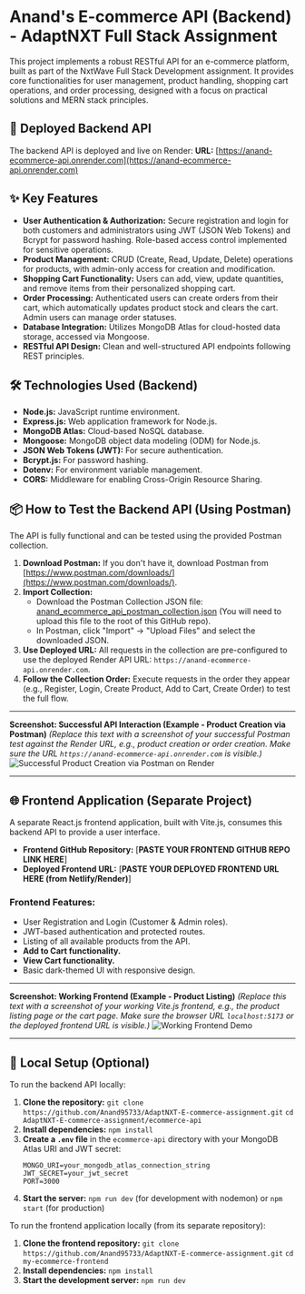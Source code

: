 # Anand's E-commerce API (Backend) - AdaptNXT Full Stack Assignment

This project implements a robust RESTful API for an e-commerce platform, built as part of the NxtWave Full Stack Development assignment. It provides core functionalities for user management, product handling, shopping cart operations, and order processing, designed with a focus on practical solutions and MERN stack principles.

## 🚀 Deployed Backend API
The backend API is deployed and live on Render:
**URL:** [https://anand-ecommerce-api.onrender.com](https://anand-ecommerce-api.onrender.com)

## ✨ Key Features

* **User Authentication & Authorization:** Secure registration and login for both customers and administrators using JWT (JSON Web Tokens) and Bcrypt for password hashing. Role-based access control implemented for sensitive operations.
* **Product Management:** CRUD (Create, Read, Update, Delete) operations for products, with admin-only access for creation and modification.
* **Shopping Cart Functionality:** Users can add, view, update quantities, and remove items from their personalized shopping cart.
* **Order Processing:** Authenticated users can create orders from their cart, which automatically updates product stock and clears the cart. Admin users can manage order statuses.
* **Database Integration:** Utilizes MongoDB Atlas for cloud-hosted data storage, accessed via Mongoose.
* **RESTful API Design:** Clean and well-structured API endpoints following REST principles.

## 🛠️ Technologies Used (Backend)

* **Node.js:** JavaScript runtime environment.
* **Express.js:** Web application framework for Node.js.
* **MongoDB Atlas:** Cloud-based NoSQL database.
* **Mongoose:** MongoDB object data modeling (ODM) for Node.js.
* **JSON Web Tokens (JWT):** For secure authentication.
* **Bcrypt.js:** For password hashing.
* **Dotenv:** For environment variable management.
* **CORS:** Middleware for enabling Cross-Origin Resource Sharing.

## 📦 How to Test the Backend API (Using Postman)

The API is fully functional and can be tested using the provided Postman collection.

1.  **Download Postman:** If you don't have it, download Postman from [https://www.postman.com/downloads/](https://www.postman.com/downloads/).
2.  **Import Collection:**
    * Download the Postman Collection JSON file: [anand_ecommerce_api_postman_collection.json](anand_ecommerce_api_postman_collection.json) (You will need to upload this file to the root of this GitHub repo).
    * In Postman, click "Import" -> "Upload Files" and select the downloaded JSON.
3.  **Use Deployed URL:** All requests in the collection are pre-configured to use the deployed Render API URL: `https://anand-ecommerce-api.onrender.com`.
4.  **Follow the Collection Order:** Execute requests in the order they appear (e.g., Register, Login, Create Product, Add to Cart, Create Order) to test the full flow.

---
**Screenshot: Successful API Interaction (Example - Product Creation via Postman)**
*(Replace this text with a screenshot of your successful Postman test against the Render URL, e.g., product creation or order creation. Make sure the URL `https://anand-ecommerce-api.onrender.com` is visible.)*
![Successful Product Creation via Postman on Render](https://placehold.co/800x400/000000/FFFFFF?text=YOUR_POSTMAN_SCREENSHOT_HERE)

---

## 🌐 Frontend Application (Separate Project)

A separate React.js frontend application, built with Vite.js, consumes this backend API to provide a user interface.

* **Frontend GitHub Repository:** [**PASTE YOUR FRONTEND GITHUB REPO LINK HERE**]
* **Deployed Frontend URL:** [**PASTE YOUR DEPLOYED FRONTEND URL HERE (from Netlify/Render)**]

### Frontend Features:
* User Registration and Login (Customer & Admin roles).
* JWT-based authentication and protected routes.
* Listing of all available products from the API.
* **Add to Cart functionality.**
* **View Cart functionality.**
* Basic dark-themed UI with responsive design.

---
**Screenshot: Working Frontend (Example - Product Listing)**
*(Replace this text with a screenshot of your working Vite.js frontend, e.g., the product listing page or the cart page. Make sure the browser URL `localhost:5173` or the deployed frontend URL is visible.)*
![Working Frontend Demo](https://placehold.co/800x400/000000/FFFFFF?text=YOUR_FRONTEND_SCREENSHOT_HERE)

---

## 🚀 Local Setup (Optional)

To run the backend API locally:

1.  **Clone the repository:**
    `git clone https://github.com/Anand95733/AdaptNXT-E-commerce-assignment.git`
    `cd AdaptNXT-E-commerce-assignment/ecommerce-api`
2.  **Install dependencies:**
    `npm install`
3.  **Create a `.env` file** in the `ecommerce-api` directory with your MongoDB Atlas URI and JWT secret:
    ```
    MONGO_URI=your_mongodb_atlas_connection_string
    JWT_SECRET=your_jwt_secret
    PORT=3000
    ```
4.  **Start the server:**
    `npm run dev` (for development with nodemon) or `npm start` (for production)

To run the frontend application locally (from its separate repository):

1.  **Clone the frontend repository:**
    `git clone https://github.com/Anand95733/AdaptNXT-E-commerce-assignment.git`
    `cd my-ecommerce-frontend`
2.  **Install dependencies:**
    `npm install`
3.  **Start the development server:**
    `npm run dev`